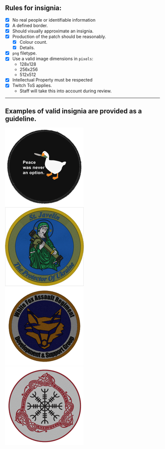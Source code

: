 ## Rules for insignia:
- [x] No real people or identifiable information
- [x] A defined border.
- [x] Should visually approximate an insignia.
- [x] Production of the patch should be reasonably.
  - [x] Colour count.
  - [x] Details.
- [x] `png` filetype.
- [x] Use a valid image dimensions in `pixels`:
  - 128x128
  - 256x256
  - 512x512
- [x] Intellectual Property must be respected
- [x] Twitch ToS applies.
    - Staff will take this into account during review.
------------
## Examples of valid insignia are provided as a guideline.
[<img src="https://github.com/Walthzer/WFAR/blob/main/addons/insignia/players/s_antella.png?raw=true" alt="nord" width="256"/>](antella.png)
[<img src="https://github.com/Walthzer/WFAR/blob/main/addons/insignia/respect/st_javelin.png?raw=true" alt="javelin" width="256"/>](javelin.png)
[<img src="https://github.com/Walthzer/WFAR/blob/main/addons/insignia/scripted/dev_team.png?raw=true" alt="devteam" width="256"/>](devteam.png)
[<img src="https://github.com/Walthzer/WFAR/blob/main/addons/insignia/players/l_nord.png?raw=true" alt="nord" width="256"/>](nord.png)
